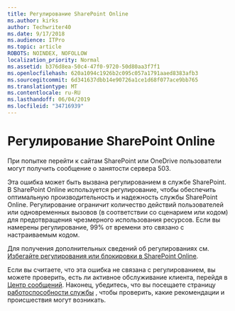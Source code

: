 ```yaml
---
title: Регулирование SharePoint Online
ms.author: kirks
author: Techwriter40
ms.date: 9/17/2018
ms.audience: ITPro
ms.topic: article
ROBOTS: NOINDEX, NOFOLLOW
localization_priority: Normal
ms.assetid: b376d8ea-50c4-47f0-9720-50d80aa3f7f1
ms.openlocfilehash: 620a1094c1926b2c095c057a1791aaed8383afb3
ms.sourcegitcommit: 6d341637dbb14e90726a1ce1d68f077ace9bb765
ms.translationtype: MT
ms.contentlocale: ru-RU
ms.lasthandoff: 06/04/2019
ms.locfileid: "34716939"
---
```

# <a name="sharepoint-online-throttling"></a>Регулирование SharePoint Online

<p><span style="mso-bidi-font-family: Calibri; mso-bidi-theme-font: minor-latin;">При попытке перейти к сайтам SharePoint или OneDrive пользователи могут получить сообщение о занятости сервера 503.</span></p> <p><span style="mso-bidi-font-family: Calibri; mso-bidi-theme-font: minor-latin;">Эта ошибка может быть вызвана регулированием в службе SharePoint. В SharePoint Online используется регулирование, чтобы обеспечить оптимальную производительность и надежность службы SharePoint Online. Регулирование ограничит количество действий пользователей или одновременных вызовов (в соответствии со сценарием или кодом) для предотвращения чрезмерного использования ресурсов. Если вы намерены регулирование, 99% от времени это связано с настраиваемым кодом.</span></p> <p><span style="mso-bidi-font-family: Calibri; mso-bidi-theme-font: minor-latin;">Для получения дополнительных сведений об регулированиях см. <a href="https://docs.microsoft.com/en-us/sharepoint/dev/general-development/how-to-avoid-getting-throttled-or-blocked-in-sharepoint-online">Избегайте регулирования или блокировки в SharePoint Online</a>.</span></p> <p><span style="mso-bidi-font-family: Calibri; mso-bidi-theme-font: minor-latin;">Если вы считаете, что эта ошибка не связана с регулированием, вы можете проверить, есть ли активное обслуживание клиента, перейдя в <a href="https://portal.office.com/adminportal/home#/MessageCenter">Центр сообщений</a>. Наконец, убедитесь, что вы посещаете страницу <a href="https://portal.office.com/adminportal/home#/servicehealth">работоспособности службы</a> , чтобы проверить, какие рекомендации и происшествия могут возникать.</span></p> <p>&nbsp;</p>


